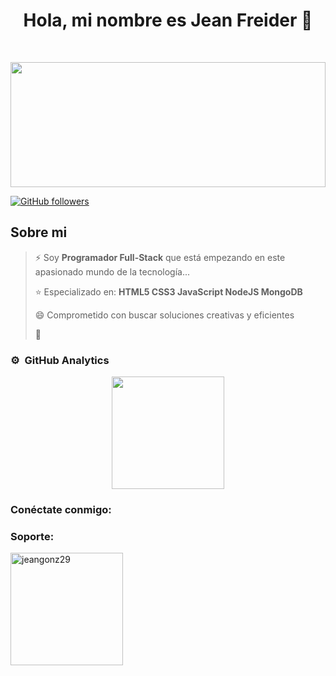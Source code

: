 <div align="center">
<h1 align="center">Hola, mi nombre es Jean Freider 👋</h1>
</div>

 
######

<br clear="both">

<div align="center">
  <img height="200" width="100%" src="https://www.michaelpage.es/sites/michaelpage.es/files/2021-11/Full%20Stack%20Developer.jpg"  />
</div>

[![GitHub followers](https://img.shields.io/github/followers/Jeangonz29?style=social)](https://github.com/Jeangonz29)

<!--
[![YouTube Channel Subscribers](https://img.shields.io/youtube/channel/subscribers/UCIjEgHA1vatSR2K4rfcdNRg?style=social)](link de la cuenta)
[![Twitch Status](link)]              <----(link de la cuenta)
![Discord Shield](link de la cuenta)
-->
###

## Sobre mi

  > ⚡ Soy **Programador Full-Stack** que está empezando en este apasionado mundo de la tecnología...
  >
  > ⭐ Especializado en:
  > **HTML5
  > CSS3
  > JavaScript
  > NodeJS
  > MongoDB**
  > 
  > 😄 Comprometido con buscar soluciones creativas y eficientes
  > 
  > 💬 
### ⚙️ &nbsp;GitHub Analytics

<p align="center">
<a href="https://github.com/Jeangonz29">
  <img height="180em" src="https://github-readme-stats-eight-theta.vercel.app/api/top-langs/?username=Jeangonz29&layout=compact&langs_count=8&theme=algolia"/>
</a>
</p>



<h3 align="left">Conéctate conmigo:</h3>


<h3 align="left">Soporte:</h3>

<p>
 <img align="center" height="180em" background-color="black" src="https://github-readme-stats.vercel.app/api/top-langs?username=jeangonz29&show_icons=true&locale=es&layout=compact" alt="jeangonz29" />
</p>

